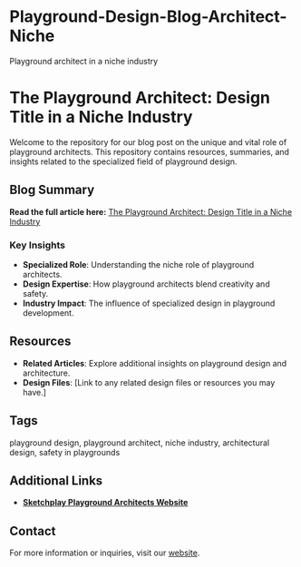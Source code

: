# Playground-Design-Blog-Architect-Niche
Playground architect in a niche industry
# The Playground Architect: Design Title in a Niche Industry

Welcome to the repository for our blog post on the unique and vital role of playground architects. This repository contains resources, summaries, and insights related to the specialized field of playground design.

## Blog Summary

**Read the full article here:** [The Playground Architect: Design Title in a Niche Industry](https://www.sketchplay.co.uk/post/playground-design-a-niche-industry)

### Key Insights
- **Specialized Role**: Understanding the niche role of playground architects.
- **Design Expertise**: How playground architects blend creativity and safety.
- **Industry Impact**: The influence of specialized design in playground development.

## Resources
- **Related Articles**: Explore additional insights on playground design and architecture.
- **Design Files**: [Link to any related design files or resources you may have.]

## Tags
playground design, playground architect, niche industry, architectural design, safety in playgrounds

## Additional Links
- **[Sketchplay Playground Architects Website](https://www.sketchplay.co.uk)**

## Contact
For more information or inquiries, visit our [website](https://www.sketchplay.co.uk).
